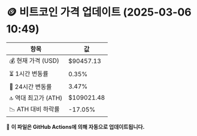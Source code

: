 # 🪙 비트코인 가격 업데이트 (2025-03-06 10:49)

| 항목                | 값 |
|--------------------|----------------|
| 💰 현재 가격 (USD) | $90457.13 |
| ⏳ 1시간 변동률    | 0.35% |
| 📆 24시간 변동률   | 3.47% |
| 🔝 역대 최고가 (ATH) | $109021.48 |
| 📉 ATH 대비 하락률 | -17.05% |

🔄 **이 파일은 GitHub Actions에 의해 자동으로 업데이트됩니다.**
